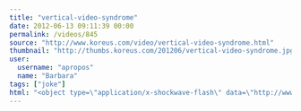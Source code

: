 ```yaml
---
title: "vertical-video-syndrome"
date: 2012-06-13 09:11:39 00:00
permalink: /videos/845
source: "http://www.koreus.com/video/vertical-video-syndrome.html"
thumbnail: "http://thumbs.koreus.com/201206/vertical-video-syndrome.jpg"
user:
  username: "apropos"
  name: "Barbara"
tags: ["joke"]
html: "<object type=\"application/x-shockwave-flash\" data=\"http://www.koreus.com/video/vertical-video-syndrome\" width=\"560\" height=\"335\">    <param name=\"wmode\" value=\"transparent\"><param name=\"movie\" value=\"http://www.koreus.com/video/vertical-video-syndrome\"><param name=\"quality\" value=\"high\"><param name=\"allowFullScreen\" value=\"true\"><param name=\"allowScriptAccess\" value=\"always\"><param name=\"pluginspage\" value=\"http://www.macromedia.com/go/getflashplayer\"><param name=\"autoplay\" value=\"false\"><param name=\"autostart\" value=\"false\"><embed src=\"http://www.koreus.com/video/vertical-video-syndrome\" width=\"560\" height=\"335\" type=\"application/x-shockwave-flash\" wmode=\"transparent\"></embed></object>"
---
```


